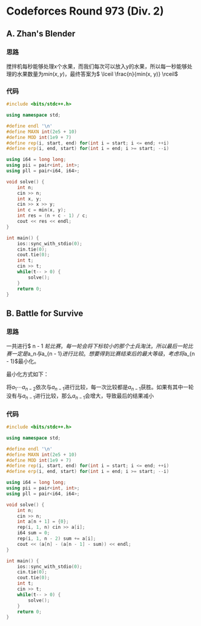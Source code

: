 # Codeforces Round 973 (Div. 2)
## A. Zhan's Blender
### 思路

搅拌机每秒能够处理x个水果，而我们每次可以放入y的水果，所以每一秒能够处理的水果数量为$min(x, y)$，最终答案为$ \lceil \frac{n}{min(x, y)} \rceil$

### 代码

```c++
#include <bits/stdc++.h>

using namespace std;

#define endl '\n'
#define MAXN int(2e5 + 10)
#define MOD int(1e9 + 7)
#define rep(i, start, end) for(int i = start; i <= end; ++i)
#define erp(i, end, start) for(int i = end; i >= start; --i)

using i64 = long long;
using pii = pair<int, int>;
using pll = pair<i64, i64>;

void solve() {
    int n;
    cin >> n;
    int x, y;
    cin >> x >> y;
    int c = min(x, y);
    int res = (n + c - 1) / c;
    cout << res << endl;
}

int main() {
    ios::sync_with_stdio(0);
    cin.tie(0);
    cout.tie(0);
    int t;
    cin >> t;
    while(t-- > 0) {
        solve();
    }
    return 0;
}

```

## B. Battle for Survive

### 思路

一共进行$ n - 1 $轮比赛，每一轮会将下标较小的那个士兵淘汰，所以最后一轮比赛一定是$a_n$与$a_{n - 1}$进行比较。想要得到比赛结束后的最大等级，考虑将$a_{n - 1}$最小化。

最小化方式如下：

将$a_1 \cdots a_{n - 2}$依次与$a_{n - 1}$进行比较，每一次比较都是$a_{n - 1}$获胜。如果有其中一轮没有与$a_{n - 1}$进行比较，那么$a_{n -1}$会增大，导致最后的结果减小

### 代码

```c++
#include <bits/stdc++.h>

using namespace std;

#define endl '\n'
#define MAXN int(2e5 + 10)
#define MOD int(1e9 + 7)
#define rep(i, start, end) for(int i = start; i <= end; ++i)
#define erp(i, end, start) for(int i = end; i >= start; --i)

using i64 = long long;
using pii = pair<int, int>;
using pll = pair<i64, i64>;

void solve() {
    int n;
    cin >> n;
    int a[n + 1] = {0};
    rep(i, 1, n) cin >> a[i];
    i64 sum = 0;
    rep(i, 1, n - 2) sum += a[i];
    cout << (a[n] - (a[n - 1] - sum)) << endl;
}

int main() {
    ios::sync_with_stdio(0);
    cin.tie(0);
    cout.tie(0);
    int t;
    cin >> t;
    while(t-- > 0) {
        solve();
    }
    return 0;
}
```

